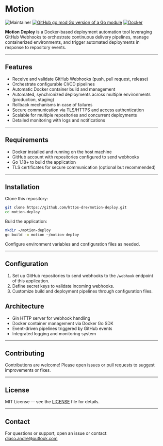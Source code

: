 # Motion

![Maintainer](https://img.shields.io/badge/maintainer-https--dre-green)
[![GitHub go.mod Go version of a Go module](https://img.shields.io/github/go-mod/go-version/gomods/athens.svg)](https://github.com/gomods/athens)
[![Docker](https://badgen.net/badge/icon/docker?icon=docker&label)](https://https://docker.com/)


**Motion Deploy** is a Docker-based deployment automation tool leveraging GitHub Webhooks to orchestrate continuous delivery pipelines, manage containerized environments, and trigger automated deployments in response to repository events.

---

## Features

- Receive and validate GitHub Webhooks (push, pull request, release)
- Orchestrate configurable CI/CD pipelines
- Automatic Docker container build and management
- Automated, synchronized deployments across multiple environments (production, staging)
- Rollback mechanisms in case of failures
- Secure communication via TLS/HTTPS and access authentication
- Scalable for multiple repositories and concurrent deployments
- Detailed monitoring with logs and notifications

---

## Requirements

- Docker installed and running on the host machine
- GitHub account with repositories configured to send webhooks
- Go 1.18+ to build the application
- TLS certificates for secure communication (optional but recommended)

---

## Installation

Clone this repository:

```bash
git clone https://github.com/https-dre/motion-deploy.git
cd motion-deploy
````

Build the application:

```bash
mkdir ~/motion-deploy
go build -o motion ~/motion-deploy
```

Configure environment variables and configuration files as needed.

---

## Configuration

1. Set up GitHub repositories to send webhooks to the `/webhook` endpoint of this application.
2. Define secret keys to validate incoming webhooks.
3. Customize build and deployment pipelines through configuration files.

## Architecture

* Gin HTTP server for webhook handling
* Docker container management via Docker Go SDK
* Event-driven pipelines triggered by GitHub events
* Integrated logging and monitoring system

---

## Contributing

Contributions are welcome! Please open issues or pull requests to suggest improvements or fixes.

---

## License

MIT License — see the [LICENSE](LICENSE) file for details.

---

## Contact

For questions or support, open an issue or contact: 
[diaso.andre@outlook.com](mailto:diaso.andre@outlook.com)
